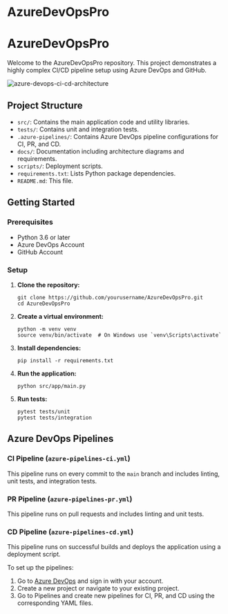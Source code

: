 # AzureDevOpsPro

# AzureDevOpsPro

Welcome to the AzureDevOpsPro repository. This project demonstrates a highly complex CI/CD pipeline setup using Azure DevOps and GitHub.

![azure-devops-ci-cd-architecture](https://github.com/user-attachments/assets/2f672f3c-c696-4041-a9b5-187e3a3e7ae4)

## Project Structure

- `src/`: Contains the main application code and utility libraries.
- `tests/`: Contains unit and integration tests.
- `.azure-pipelines/`: Contains Azure DevOps pipeline configurations for CI, PR, and CD.
- `docs/`: Documentation including architecture diagrams and requirements.
- `scripts/`: Deployment scripts.
- `requirements.txt`: Lists Python package dependencies.
- `README.md`: This file.

## Getting Started

### Prerequisites

- Python 3.6 or later
- Azure DevOps Account
- GitHub Account

### Setup

1. **Clone the repository:**

    ```
    git clone https://github.com/yourusername/AzureDevOpsPro.git
    cd AzureDevOpsPro
    ```

2. **Create a virtual environment:**

    ```
    python -m venv venv
    source venv/bin/activate  # On Windows use `venv\Scripts\activate`
    ```

3. **Install dependencies:**

    ```
    pip install -r requirements.txt
    ```

4. **Run the application:**

    ```
    python src/app/main.py
    ```

5. **Run tests:**

    ```
    pytest tests/unit
    pytest tests/integration
    ```

## Azure DevOps Pipelines

### CI Pipeline (`azure-pipelines-ci.yml`)

This pipeline runs on every commit to the `main` branch and includes linting, unit tests, and integration tests.

### PR Pipeline (`azure-pipelines-pr.yml`)

This pipeline runs on pull requests and includes linting and unit tests.

### CD Pipeline (`azure-pipelines-cd.yml`)

This pipeline runs on successful builds and deploys the application using a deployment script.

To set up the pipelines:

1. Go to [Azure DevOps](https://dev.azure.com/) and sign in with your account.
2. Create a new project or navigate to your existing project.
3. Go to Pipelines and create new pipelines for CI, PR, and CD using the corresponding YAML files.

